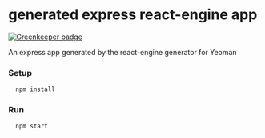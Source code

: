 generated express react-engine app
======================

[![Greenkeeper badge](https://badges.greenkeeper.io/easilyBaffled/isoReactTemplate.svg)](https://greenkeeper.io/)

An express app generated by the react-engine generator for Yeoman

### Setup
```sh
  npm install
```

### Run
```sh
  npm start
```